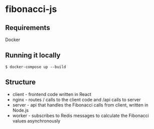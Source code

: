 # fibonacci-js

## Requirements

Docker

## Running it locally

```
$ docker-compose up --build
```

## Structure

* client - frontend code written in React
* nginx - routes / calls to the client code and /api calls to server
* server - api that handles the Fibonacci calls from client, written in Node.js
* worker - subscribes to Redis messages to calculate the Fibonacci values asynchronously